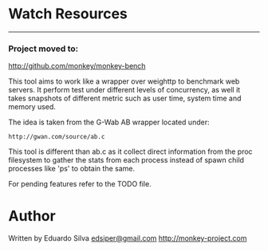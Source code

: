 # Watch Resources

---

### Project moved to:

http://github.com/monkey/monkey-bench


This tool aims to work like a wrapper over weighttp to benchmark web
servers. It perform test under different levels of concurrency, as well
it takes snapshots of different metric such as user time, system time and
memory used.

The idea is taken from the G-Wab AB wrapper located under:

    http://gwan.com/source/ab.c

This tool is different than ab.c as it collect direct information from
the proc filesystem to gather the stats from each process instead of spawn
child processes like 'ps' to obtain the same.

For pending features refer to the TODO file.

Author
======
Written by Eduardo Silva <edsiper@gmail.com>
http://monkey-project.com

